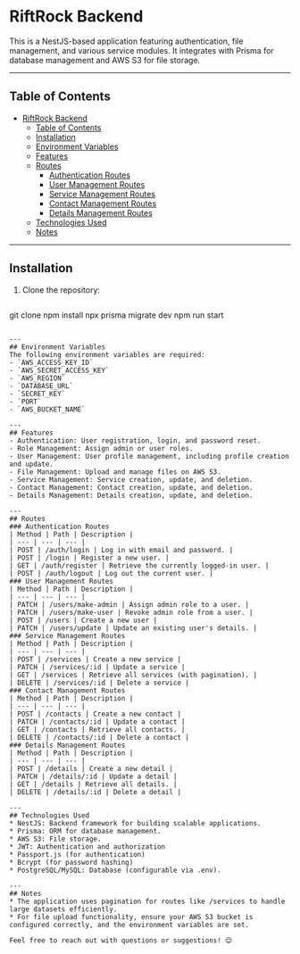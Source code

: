 # RiftRock Backend

This is a NestJS-based application featuring authentication, file management, and various service modules. It integrates with Prisma for database management and AWS S3 for file storage.

---

## Table of Contents

- [RiftRock Backend](#riftrock-backend)
  - [Table of Contents](#table-of-contents)
  - [Installation](#installation)
  - [Environment Variables](#environment-variables)
  - [Features](#features)
  - [Routes](#routes)
    - [Authentication Routes](#authentication-routes)
    - [User Management Routes](#user-management-routes)
    - [Service Management Routes](#service-management-routes)
    - [Contact Management Routes](#contact-management-routes)
    - [Details Management Routes](#details-management-routes)
  - [Technologies Used](#technologies-used)
  - [Notes](#notes)

---

## Installation

1. Clone the repository:
   ```bash
  git clone <repository-url>
  npm install
  npx prisma migrate dev
  npm run start
  ```

---
## Environment Variables
The following environment variables are required:
- `AWS_ACCESS_KEY_ID`
- `AWS_SECRET_ACCESS_KEY`
- `AWS_REGION`
- `DATABASE_URL`
- `SECRET_KEY`
- `PORT`
- `AWS_BUCKET_NAME`

---
## Features
- Authentication: User registration, login, and password reset.
- Role Management: Assign admin or user roles.
- User Management: User profile management, including profile creation and update.
- File Management: Upload and manage files on AWS S3.
- Service Management: Service creation, update, and deletion.
- Contact Management: Contact creation, update, and deletion.
  - Details Management: Details creation, update, and deletion.

---
## Routes
### Authentication Routes
| Method | Path | Description |
| --- | --- | --- |
| POST | /auth/login | Log in with email and password. |
| POST | /login | Register a new user. |
| GET | /auth/register | Retrieve the currently logged-in user. |
| POST | /auth/logout | Log out the current user. |
### User Management Routes
| Method | Path | Description |
| --- | --- | --- |
| PATCH | /users/make-admin | Assign admin role to a user. |
| PATCH | /users/make-user | Revoke admin role from a user. |
| POST | /users | Create a new user |
| PATCH | /users/update | Update an existing user's details. |
### Service Management Routes
| Method | Path | Description |
| --- | --- | --- |
| POST | /services | Create a new service |
| PATCH | /services/:id | Update a service |
| GET | /services | Retrieve all services (with pagination). |
| DELETE | /services/:id | Delete a service |
### Contact Management Routes
| Method | Path | Description |
| --- | --- | --- |
| POST | /contacts | Create a new contact |
| PATCH | /contacts/:id | Update a contact |
| GET | /contacts | Retrieve all contacts. |
| DELETE | /contacts/:id | Delete a contact |
### Details Management Routes
| Method | Path | Description |
| --- | --- | --- |
| POST | /details | Create a new detail |
| PATCH | /details/:id | Update a detail |
| GET | /details | Retrieve all details. |
| DELETE | /details/:id | Delete a detail |

---
## Technologies Used
* NestJS: Backend framework for building scalable applications.
* Prisma: ORM for database management.
* AWS S3: File storage.
* JWT: Authentication and authorization
* Passport.js (for authentication)
* Bcrypt (for password hashing)
* PostgreSQL/MySQL: Database (configurable via .env).

---
## Notes
* The application uses pagination for routes like /services to handle large datasets efficiently.
* For file upload functionality, ensure your AWS S3 bucket is configured correctly, and the environment variables are set.

Feel free to reach out with questions or suggestions! 😊
